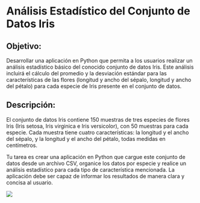 # Análisis Estadístico del Conjunto de Datos Iris

## Objetivo:
Desarrollar una aplicación en Python que permita a los usuarios realizar un análisis estadístico básico del conocido conjunto de datos Iris. Este análisis incluirá el cálculo del promedio y la desviación estándar para las características de las flores (longitud y ancho del sépalo, longitud y ancho del pétalo) para cada especie de Iris presente en el conjunto de datos.

## Descripción:
El conjunto de datos Iris contiene 150 muestras de tres especies de flores Iris (Iris setosa, Iris virginica e Iris versicolor), con 50 muestras para cada especie. Cada muestra tiene cuatro características: la longitud y el ancho del sépalo, y la longitud y el ancho del pétalo, todas medidas en centímetros.

Tu tarea es crear una aplicación en Python que cargue este conjunto de datos desde un archivo CSV, organice los datos por especie y realice un análisis estadístico para cada tipo de característica mencionada. La aplicación debe ser capaz de informar los resultados de manera clara y concisa al usuario.


![](https://media.licdn.com/dms/image/D5612AQFvpSLdhkfa0g/article-cover_image-shrink_600_2000/0/1694107215197?e=2147483647&v=beta&t=aSiPQP37OssvFRNT_Gjf95WZfTlr5CB3n_apgLGLrqo)
